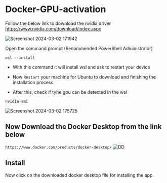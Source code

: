 # Docker-GPU-activation
Follow the below link to download the nvidia driver
https://www.nvidia.com/download/index.aspx 

![Screenshot 2024-03-02 171942](https://github.com/oyasizaki/Docker-GPU-activation/assets/118342512/6b60b087-0ea0-42ea-bb0f-6ee0e2964d7b)


Open the command prompt (Recommended PowerShell Administrator)

```shell
wsl --install
```

* With this command it will install wsl and ask to restart your device 

* Now `Restart` your machine for Ubuntu to download and finishing the installation process 

* After this, check if tyhe gpu can be detected in the wsl 

```shell
nvidia-smi
```
![Screenshot 2024-03-02 175725](https://github.com/oyasizaki/Docker-GPU-activation/assets/118342512/653a60d6-8f4b-4f56-8c45-b92293eaaf95)

## Now Download the Docker Desktop from the link below
`https://www.docker.com/products/docker-desktop/`
![DD](https://github.com/oyasizaki/Docker-GPU-activation/assets/118342512/9d45ca86-62b6-4bcc-9c3c-74d50ae43bd7)

## Install 
Now click on the downloaded docker desktop file for installing the app.
